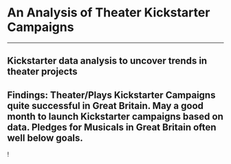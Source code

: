 # An Analysis of Theater Kickstarter Campaigns
---
Kickstarter data analysis to uncover trends in theater projects
---
Findings: Theater/Plays Kickstarter Campaigns quite successful in Great Britain. May a good month to launch Kickstarter campaigns based on data. Pledges for Musicals in Great Britain often well below goals.  
---
!

